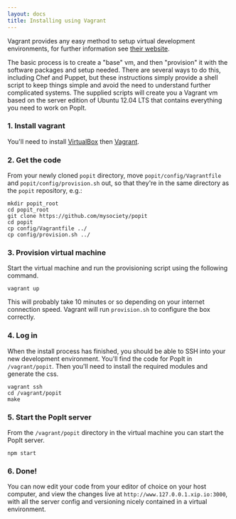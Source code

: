 ```yaml
---
layout: docs
title: Installing using Vagrant
---
```


Vagrant provides any easy method to setup virtual development environments, for further information see [their website](http://www.vagrantup.com).

The basic process is to create a "base" vm, and then "provision" it with the software packages and setup needed. There are several ways to do this, including Chef and Puppet, but these instructions simply provide a shell script to keep things simple and avoid the need to understand further complicated systems. The supplied scripts will create you a Vagrant vm based on the server edition of Ubuntu 12.04 LTS that contains everything you need to work on PopIt.

### 1. Install vagrant

You'll need to install [VirtualBox](http://www.virtualbox.org/wiki/Downloads) then [Vagrant](http://downloads.vagrantup.com/).

### 2. Get the code

From your newly cloned `popit` directory, move `popit/config/Vagrantfile` and `popit/config/provision.sh` out, so that they're in the same directory as the `popit` repository, e.g.:

    mkdir popit_root
    cd popit_root
    git clone https://github.com/mysociety/popit
    cd popit
    cp config/Vagrantfile ../
    cp config/provision.sh ../

### 3. Provision virtual machine

Start the virtual machine and run the provisioning script using the following command.

    vagrant up

This will probably take 10 minutes or so depending on your internet connection speed. Vagrant will run `provision.sh` to configure the box correctly.

### 4. Log in

When the install process has finished, you should be able to SSH into your new development environment. You'll find the code for PopIt in `/vagrant/popit`. Then you'll need to install the required modules and generate the css.

    vagrant ssh
    cd /vagrant/popit
    make

### 5. Start the PopIt server

From the `/vagrant/popit` directory in the virtual machine you can start the PopIt server.

    npm start

### 6. Done!

You can now edit your code from your editor of choice on your host computer, and view the changes live at `http://www.127.0.0.1.xip.io:3000`, with all the server config and versioning nicely contained in a virtual environment.
